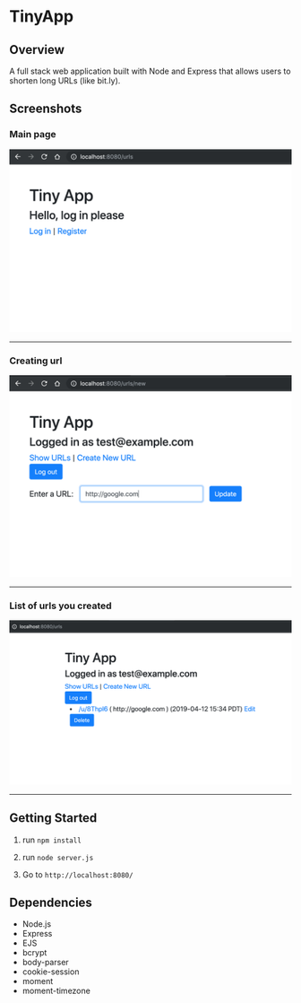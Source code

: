 # TinyApp

## Overview

A full stack web application built with Node and Express that allows users to shorten long URLs (like bit.ly).

## Screenshots

### Main page
!["Main page"](https://github.com/minsohng/tiny-app/blob/master/docs/main-page.png)

***

### Creating url
!["Create Url"](https://github.com/minsohng/tiny-app/blob/master/docs/create-url.png)

***

### List of urls you created
!["Url listing"](https://github.com/minsohng/tiny-app/blob/master/docs/url-list.png)

***

## Getting Started

1. run `npm install`

2. run `node server.js`

3. Go to `http://localhost:8080/`


## Dependencies

- Node.js
- Express
- EJS
- bcrypt
- body-parser
- cookie-session
- moment
- moment-timezone

